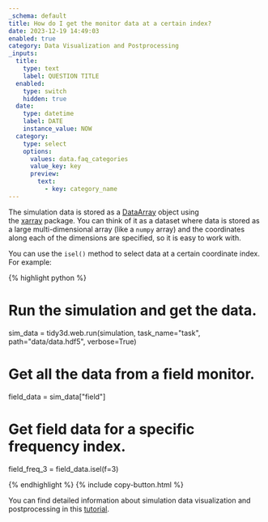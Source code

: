 ```yaml
---
_schema: default
title: How do I get the monitor data at a certain index?
date: 2023-12-19 14:49:03
enabled: true
category: Data Visualization and Postprocessing
_inputs:
  title:
    type: text
    label: QUESTION TITLE
  enabled:
    type: switch
    hidden: true
  date:
    type: datetime
    label: DATE
    instance_value: NOW
  category:
    type: select
    options:
      values: data.faq_categories
      value_key: key
      preview:
        text:
          - key: category_name
---
```

The simulation data is stored as a&nbsp;[DataArray](https://xarray.pydata.org/en/stable/generated/xarray.DataArray.html)&nbsp;object using the&nbsp;[xarray](https://xarray.pydata.org/en/stable/)&nbsp;package. You can think of it as a dataset where data is stored as a large multi-dimensional array (like a `numpy` array) and the coordinates along each of the dimensions are specified, so it is easy to work with.

You can use the `isel()` method to select data at a certain coordinate index. For example:

<div><div markdown class="code-snippet">{% highlight python %}

# Run the simulation and get the data.
sim_data = tidy3d.web.run(simulation, task_name="task", path="data/data.hdf5", verbose=True)

# Get all the data from a field monitor.
field_data = sim_data["field"]

# Get field data for a specific frequency index.
field_freq_3 = field_data.isel(f=3)

{% endhighlight %}
{% include copy-button.html %}</div><p>You can find detailed information about simulation data visualization and postprocessing in this <a href="https://www.flexcompute.com/tidy3d/examples/notebooks/VizData/">tutorial</a>.</p></div>